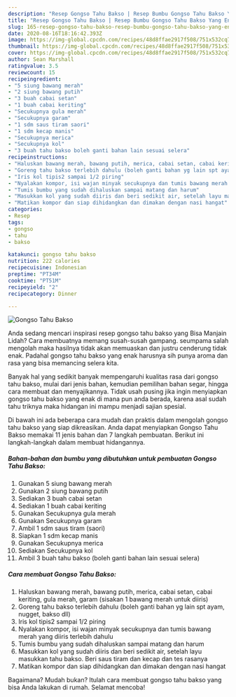 ```yaml
---
description: "Resep Gongso Tahu Bakso | Resep Bumbu Gongso Tahu Bakso Yang Enak dan Simpel"
title: "Resep Gongso Tahu Bakso | Resep Bumbu Gongso Tahu Bakso Yang Enak dan Simpel"
slug: 165-resep-gongso-tahu-bakso-resep-bumbu-gongso-tahu-bakso-yang-enak-dan-simpel
date: 2020-08-16T18:16:42.393Z
image: https://img-global.cpcdn.com/recipes/48d8ffae2917f508/751x532cq70/gongso-tahu-bakso-foto-resep-utama.jpg
thumbnail: https://img-global.cpcdn.com/recipes/48d8ffae2917f508/751x532cq70/gongso-tahu-bakso-foto-resep-utama.jpg
cover: https://img-global.cpcdn.com/recipes/48d8ffae2917f508/751x532cq70/gongso-tahu-bakso-foto-resep-utama.jpg
author: Sean Marshall
ratingvalue: 3.5
reviewcount: 15
recipeingredient:
- "5 siung bawang merah"
- "2 siung bawang putih"
- "3 buah cabai setan"
- "1 buah cabai keriting"
- "Secukupnya gula merah"
- "Secukupnya garam"
- "1 sdm saus tiram saori"
- "1 sdm kecap manis"
- "Secukupnya merica"
- "Secukupnya kol"
- "3 buah tahu bakso boleh ganti bahan lain sesuai selera"
recipeinstructions:
- "Haluskan bawang merah, bawang putih, merica, cabai setan, cabai keriting, gula merah, garam (sisakan 1 bawang merah untuk diiris)"
- "Goreng tahu bakso terlebih dahulu (boleh ganti bahan yg lain spt ayam, nugget, bakso dll)"
- "Iris kol tipis2 sampai 1/2 piring"
- "Nyalakan kompor, isi wajan minyak secukupnya dan tumis bawang merah yang diiris terlebih dahulu"
- "Tumis bumbu yang sudah dihaluskan sampai matang dan harum"
- "Masukkan kol yang sudah diiris dan beri sedikit air, setelah layu masukkan tahu bakso. Beri saus tiram dan kecap dan tes rasanya"
- "Matikan kompor dan siap dihidangkan dan dimakan dengan nasi hangat"
categories:
- Resep
tags:
- gongso
- tahu
- bakso

katakunci: gongso tahu bakso 
nutrition: 222 calories
recipecuisine: Indonesian
preptime: "PT34M"
cooktime: "PT51M"
recipeyield: "2"
recipecategory: Dinner

---
```



![Gongso Tahu Bakso](https://img-global.cpcdn.com/recipes/48d8ffae2917f508/751x532cq70/gongso-tahu-bakso-foto-resep-utama.jpg)

Anda sedang mencari inspirasi resep gongso tahu bakso yang Bisa Manjain Lidah? Cara membuatnya memang susah-susah gampang. seumpama salah mengolah maka hasilnya tidak akan memuaskan dan justru cenderung tidak enak. Padahal gongso tahu bakso yang enak harusnya sih punya aroma dan rasa yang bisa memancing selera kita.

Banyak hal yang sedikit banyak mempengaruhi kualitas rasa dari gongso tahu bakso, mulai dari jenis bahan, kemudian pemilihan bahan segar, hingga cara membuat dan menyajikannya. Tidak usah pusing jika ingin menyiapkan gongso tahu bakso yang enak di mana pun anda berada, karena asal sudah tahu triknya maka hidangan ini mampu menjadi sajian spesial.




Di bawah ini ada beberapa cara mudah dan praktis dalam mengolah gongso tahu bakso yang siap dikreasikan. Anda dapat menyiapkan Gongso Tahu Bakso memakai 11 jenis bahan dan 7 langkah pembuatan. Berikut ini langkah-langkah dalam membuat hidangannya.

<!--inarticleads1-->

##### Bahan-bahan dan bumbu yang dibutuhkan untuk pembuatan Gongso Tahu Bakso:

1. Gunakan 5 siung bawang merah
1. Gunakan 2 siung bawang putih
1. Sediakan 3 buah cabai setan
1. Sediakan 1 buah cabai keriting
1. Gunakan Secukupnya gula merah
1. Gunakan Secukupnya garam
1. Ambil 1 sdm saus tiram (saori)
1. Siapkan 1 sdm kecap manis
1. Gunakan Secukupnya merica
1. Sediakan Secukupnya kol
1. Ambil 3 buah tahu bakso (boleh ganti bahan lain sesuai selera)




<!--inarticleads2-->

##### Cara membuat Gongso Tahu Bakso:

1. Haluskan bawang merah, bawang putih, merica, cabai setan, cabai keriting, gula merah, garam (sisakan 1 bawang merah untuk diiris)
1. Goreng tahu bakso terlebih dahulu (boleh ganti bahan yg lain spt ayam, nugget, bakso dll)
1. Iris kol tipis2 sampai 1/2 piring
1. Nyalakan kompor, isi wajan minyak secukupnya dan tumis bawang merah yang diiris terlebih dahulu
1. Tumis bumbu yang sudah dihaluskan sampai matang dan harum
1. Masukkan kol yang sudah diiris dan beri sedikit air, setelah layu masukkan tahu bakso. Beri saus tiram dan kecap dan tes rasanya
1. Matikan kompor dan siap dihidangkan dan dimakan dengan nasi hangat




Bagaimana? Mudah bukan? Itulah cara membuat gongso tahu bakso yang bisa Anda lakukan di rumah. Selamat mencoba!
